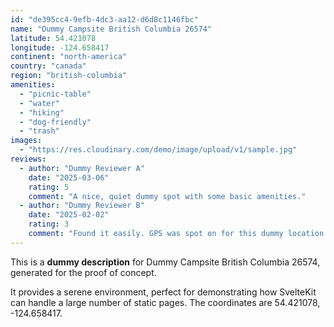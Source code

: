 ```yaml
---
id: "de395cc4-9efb-4dc3-aa12-d6d8c1146fbc"
name: "Dummy Campsite British Columbia 26574"
latitude: 54.421078
longitude: -124.658417
continent: "north-america"
country: "canada"
region: "british-columbia"
amenities:
  - "picnic-table"
  - "water"
  - "hiking"
  - "dog-friendly"
  - "trash"
images:
  - "https://res.cloudinary.com/demo/image/upload/v1/sample.jpg"
reviews:
  - author: "Dummy Reviewer A"
    date: "2025-03-06"
    rating: 5
    comment: "A nice, quiet dummy spot with some basic amenities."
  - author: "Dummy Reviewer B"
    date: "2025-02-02"
    rating: 3
    comment: "Found it easily. GPS was spot on for this dummy location."
---
```


This is a **dummy description** for Dummy Campsite British Columbia 26574, generated for the proof of concept.

It provides a serene environment, perfect for demonstrating how SvelteKit can handle a large number of static pages. The coordinates are 54.421078, -124.658417.
